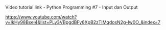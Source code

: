 
Video tutorial link - Python Programming #7 - Input dan Output

https://www.youtube.com/watch?v=IkHy98Bxei4&list=PLy3VBpgdBFy6XpB2zTIMqdosN2g-lw0O_&index=7
